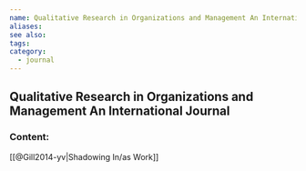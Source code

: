 ```yaml
---
name: Qualitative Research in Organizations and Management An International Journal
aliases:
see also:
tags:
category:
  - journal
---
```


## Qualitative Research in Organizations and Management An International Journal

### Content:
[[@Gill2014-yv|Shadowing In/as Work]]